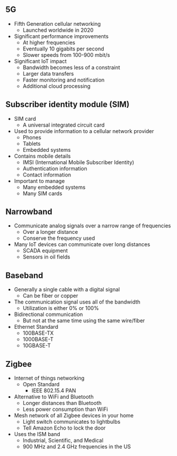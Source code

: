 ## 5G
- Fifth Generation cellular networking
	- Launched worldwide in 2020
- Significant performance improvements
	- At higher frequencies
	- Eventually 10 gigabits per second
	- Slower speeds from 100-900 mbit/s
- Significant IoT impact
	- Bandwidth becomes less of a constraint
	- Larger data transfers
	- Faster monitoring and notification
	- Additional cloud processing
## Subscriber identity module (SIM)
- SIM card
	- A universal integrated circuit card
- Used to provide information to a cellular network provider
	- Phones
	- Tablets
	- Embedded systems
- Contains mobile details
	- IMSI (International Mobile Subscriber Identity)
	- Authentication information
	- Contact information
- Important to manage
	- Many embedded systems
	- Many SIM cards
## Narrowband
- Communicate analog signals over a narrow range of frequencies
	- Over a longer distance
	- Conserve the frequency used
- Many IoT devices can communicate over long distances
	- SCADA equipment
	- Sensors in oil fields
## Baseband
- Generally a single cable with a digital signal
	- Can be fiber or copper
- The communication signal uses all of the bandwidth
	- Utilization is either 0% or 100%
- Bidirectional communication
	- But not at the same time using the same wire/fiber
- Ethernet Standard
	- 100BASE-TX
	- 1000BASE-T
	- 10GBASE-T
## Zigbee
- Internet of things networking
	- Open Standard
		- IEEE 802.15.4 PAN
- Alternative to WiFi and Bluetooth
	- Longer distances than Bluetooth
	- Less power consumption than WiFi
- Mesh network of all Zigbee devices in your home
	- Light switch communicates to lightbulbs
	- Tell Amazon Echo to lock the door
- Uses the ISM band
	- Industrial, Scientific, and Medical
	- 900 MHz and 2.4 GHz frequencies in the US

